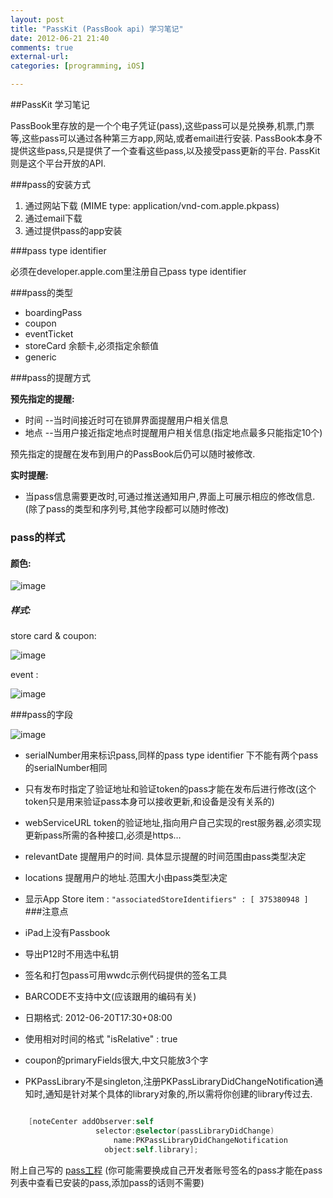```yaml
---
layout: post
title: "PassKit (PassBook api) 学习笔记"
date: 2012-06-21 21:40
comments: true
external-url: 
categories: [programming, iOS]

---
```


##PassKit 学习笔记

PassBook里存放的是一个个电子凭证(pass),这些pass可以是兑换券,机票,门票等,这些pass可以通过各种第三方app,网站,或者email进行安装. PassBook本身不提供这些pass,只是提供了一个查看这些pass,以及接受pass更新的平台. PassKit则是这个平台开放的API.


###pass的安装方式
1. 通过网站下载 (MIME type: application/vnd-com.apple.pkpass)
2. 通过email下载
3. 通过提供pass的app安装

###pass type identifier

必须在developer.apple.com里注册自己pass type identifier

###pass的类型
* boardingPass
* coupon
* eventTicket
* storeCard  余额卡,必须指定余额值
* generic

###pass的提醒方式

**预先指定的提醒:**

* 时间 --当时间接近时可在锁屏界面提醒用户相关信息
* 地点 --当用户接近指定地点时提醒用户相关信息(指定地点最多只能指定10个)

预先指定的提醒在发布到用户的PassBook后仍可以随时被修改.


**实时提醒:**

* 当pass信息需要更改时,可通过推送通知用户,界面上可展示相应的修改信息. (除了pass的类型和序列号,其他字段都可以随时修改)


### pass的样式

#### 颜色:
![image](/images/blog/2012-06-21-passkit-passbook-api-xue-xi-bi-ji/color.jpg)

##### 样式:

store card & coupon:

![image](/images/blog/2012-06-21-passkit-passbook-api-xue-xi-bi-ji/logo_bg_storecard.png)

event :

![image](/images/blog/2012-06-21-passkit-passbook-api-xue-xi-bi-ji/logo_bg_event.png)

###pass的字段

![image](/images/blog/2012-06-21-passkit-passbook-api-xue-xi-bi-ji/fields.jpeg)

* serialNumber用来标识pass,同样的pass type identifier 下不能有两个pass的serialNumber相同
* 只有发布时指定了验证地址和验证token的pass才能在发布后进行修改(这个token只是用来验证pass本身可以接收更新,和设备是没有关系的)
* webServiceURL token的验证地址,指向用户自己实现的rest服务器,必须实现更新pass所需的各种接口,必须是https…
* relevantDate 提醒用户的时间. 具体显示提醒的时间范围由pass类型决定
* locations 提醒用户的地址.范围大小由pass类型决定
* 显示App Store item : 
`
"associatedStoreIdentifiers" : [ 375380948 ]
`
###注意点


* iPad上没有Passbook  
* 导出P12时不用选中私钥
* 签名和打包pass可用wwdc示例代码提供的签名工具
* BARCODE不支持中文(应该跟用的编码有关)
* 日期格式: 2012-06-20T17:30+08:00
* 使用相对时间的格式  "isRelative" : true
* coupon的primaryFields很大,中文只能放3个字
* PKPassLibrary不是singleton,注册PKPassLibraryDidChangeNotification通知时,通知是针对某个具体的library对象的,所以需将你创建的library传过去.

``` objective-c

    [noteCenter addObserver:self                   selector:@selector(passLibraryDidChange)                       name:PKPassLibraryDidChangeNotification                     object:self.library];
```


附上自己写的 [pass工程](/images/blog/2012-06-21-passkit-passbook-api-xue-xi-bi-ji/passkit_project.zip)  (你可能需要换成自己开发者账号签名的pass才能在pass列表中查看已安装的pass,添加pass的话则不需要)



